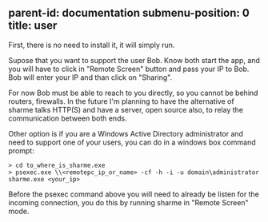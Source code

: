 parent-id: documentation
submenu-position: 0
title: user
---

First, there is no need to install it, it will simply run.


Supose that you want to support the user Bob.
Know both start the app, and you will have to
click in "Remote Screen" button and pass your
IP to Bob. Bob will enter your IP and than
click on "Sharing".

For now Bob must be able to reach to you directly,
so you cannot be behind routers, firewalls.
In the future I'm planning to have the alternative of
sharme talks HTTP(S) and have a server, open source also,
to relay the communication between both ends.

Other option is if you are a Windows Active Directory
administrator and need to support one of your users,
you can do in a windows box command prompt:

    > cd to_where_is_sharme.exe
    > psexec.exe \\<remotepc_ip_or_name> -cf -h -i -u domain\administrator sharme.exe <your_ip>

Before the psexec command above you will need to already be
listen for the incoming connection, you do this by running
sharme in "Remote Screen" mode.

